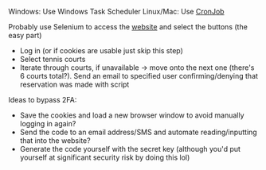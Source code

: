 Windows: Use Windows Task Scheduler
Linux/Mac: Use [CronJob](https://kubernetes.io/docs/concepts/workloads/controllers/cron-jobs/#:~:text=CronJob%20is%20meant%20for%20performing,CronJobs%20have%20limitations%20and%20idiosyncrasies.)

Probably use Selenium to access the [website](https://secure.recreation.ucla.edu/booking) and select the buttons (the easy part)
- Log in (or if cookies are usable just skip this step)
- Select tennis courts
- Iterate through courts, if unavailable -> move onto the next one (there's 6 courts total?). Send an email to specified user confirming/denying that reservation was made with script

Ideas to bypass 2FA:
- Save the cookies and load a new browser window to avoid manually logging in again?
- Send the code to an email address/SMS and automate reading/inputting that into the website?
- Generate the code yourself with the secret key (although you'd put yourself at significant security risk by doing this lol)
